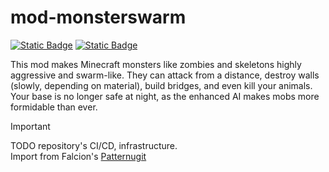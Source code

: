 # mod-monsterswarm
[![Static Badge](https://img.shields.io/badge/curseforge-download-f16436?logo=curseforge&labelColor=000)](https://legacy.curseforge.com/minecraft/mc-mods/monsters-swarm)
[![Static Badge](https://img.shields.io/badge/modrinth-download-1BD96A?logo=modrinth&labelColor=000)](https://modrinth.com/mod/monsters-swarm)

This mod makes Minecraft monsters like zombies and skeletons highly aggressive and swarm-like. They can attack from a distance, destroy walls (slowly, depending on material), build bridges, and even kill your animals. Your base is no longer safe at night, as the enhanced AI makes mobs more formidable than ever.

> [!Important]
> TODO repository's CI/CD, infrastructure.\
> Import from Falcion's [Patternugit](https://github.com/Falcion/Patternugit)
